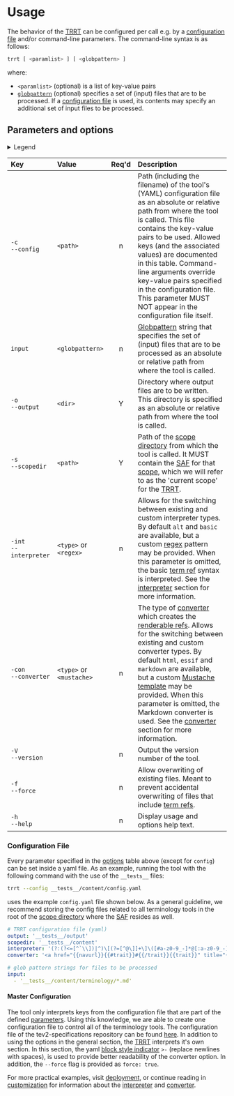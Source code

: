 # Usage

The behavior of the [TRRT](@) can be configured per call e.g. by a [configuration file](#configuration-file) and/or command-line parameters. The command-line syntax is as follows:

~~~bash
trrt [ <paramlist> ] [ <globpattern> ]
~~~

where:
- `<paramlist>` (optional) is a list of key-value pairs
- [`globpattern`](https://en.wikipedia.org/wiki/Glob_(programming)#Syntax) (optional) specifies a set of (input) files that are to be processed. If a [configuration file](#configuration-file) is used, its contents may specify an additional set of input files to be processed.

## Parameters and options

<details>
  <summary>Legend</summary>

The columns in the following table are defined as follows:
1. **`Key`** is the text to be used as a key.
2. **`Value`** represents the kind of value to be used.
3. **`Req'd`** specifies whether (`Y`) or not (`n`) the field is required to be present when the tool is being called. If required, it MUST either be present in the configuration file, or as a command-line parameter.
4. **`Description`** specifies the meaning of the `Value` field, and other things you may need to know, e.g. why it is needed, a required syntax, etc.

</details>

| Key                        | Value                      | Req'd | Description |
| :------------------------- | :------------------------- | :---: | :---------- |
| `-c`<br/>`--config`        | `<path>`                   |   n   | Path (including the filename) of the tool's (YAML) configuration file as an absolute or relative path from where the tool is called. This file contains the key-value pairs to be used. Allowed keys (and the associated values) are documented in this table. Command-line arguments override key-value pairs specified in the configuration file. This parameter MUST NOT appear in the configuration file itself. |
| `input`                    | `<globpattern>`            |   n   | [Globpattern](https://en.wikipedia.org/wiki/Glob_(programming)#Syntax) string that specifies the set of (input) files that are to be processed as an absolute or relative path from where the tool is called. |
| `-o`<br/>`--output`        | `<dir>`                    |   Y   | Directory where output files are to be written. This directory is specified as an absolute or relative path from where the tool is called. |
| `-s`<br/>`--scopedir`      | `<path>`                   |   Y   | Path of the [scope directory](@) from which the tool is called. It MUST contain the [SAF](@) for that [scope](@), which we will refer to as the 'current scope' for the [TRRT](@). |
| `-int`<br/>`--interpreter` | `<type>` or `<regex>`      |   n   | Allows for the switching between existing and custom interpreter types. By default `alt` and `basic` are available, but a custom [regex](@) pattern may be provided. When this parameter is omitted, the basic [term ref](@) syntax is interpreted. See the [interpreter](customization#interpreter) section for more information. |
| `-con`<br/>`--converter`   | `<type>` or `<mustache>`   |   n   | The type of [converter](customization#converter) which creates the [renderable refs](@). Allows for the switching between existing and custom converter types. By default `html`, `essif` and `markdown` are available, but a custom [Mustache template](https://handlebarsjs.com/guide/) may be provided. When this parameter is omitted, the Markdown converter is used. See the [converter](customization#converter) section for more information. |
| `-V`<br/>`--version`       |                            |   n   | Output the version number of the tool. |
| `-f`<br/>`--force`         |                            |   n   | Allow overwriting of existing files. Meant to prevent accidental overwriting of files that include [term refs](@). |
| `-h`<br/>`--help`          |                            |   n   | Display usage and options help text. |


### Configuration File
Every parameter specified in the [options](#parameters-and-options) table above (except for `config`) can be set inside a yaml file. As an example, running the tool with the following command with the use of the `__tests__` files:

```bash
trrt --config __tests__/content/config.yaml
```

uses the example `config.yaml` file shown below. As a general guideline, we recommend storing the config files related to all terminology tools in the root of the [scope directory](@) where the [SAF](@) resides as well.

```yaml title="__tests__/content/config.yaml"
# TRRT configuration file (yaml)
output: '__tests__/output'
scopedir: '__tests__/content'
interpreter: '(?:(?<=[^`\\])|^)\[(?=[^@\]]+\]\([#a-z0-9_-]*@[:a-z0-9_-]*\))(?<showtext>[^\n\]@]+)\]\((?:(?<id>[a-z0-9_-]*)?(?:#(?<trait>[a-z0-9_-]+))?)?@(?<scopetag>[a-z0-9_-]*)(?::(?<vsntag>[a-z0-9_-]+))?\)' # `alt` or `basic` are also valid values
converter: '<a href="{{navurl}}{{#trait}}#{{/trait}}{{trait}}" title="{{glossaryText}}">{{showtext}}</a>' # `http`, `essif` or `markdown` are also valid values

# glob pattern strings for files to be processed
input:
  - '__tests__/content/terminology/*.md'
```

#### Master Configuration
The tool only interprets keys from the configuration file that are part of the defined [parameters](#parameters-and-options). Using this knowledge, we are able to create one configuration file to control all of the terminology tools. The configuration file of the tev2-specifications repository can be found [here](https://github.com/tno-terminology-design/tev2-specifications/blob/main/docs/config.yaml). In addition to using the options in the general section, the [TRRT](@) interprets it's own section. In this section, the yaml [block style indicator](https://yaml-multiline.info/) `>-` (replace newlines with spaces), is used to provide better readability of the converter option. In addition, the `--force` flag is provided as `force: true`.

For more practical examples, visit [deployment](deployment), or continue reading in [customization](customization) for information about the [interpreter](customization#interpreter) and [converter](customization#converter).
